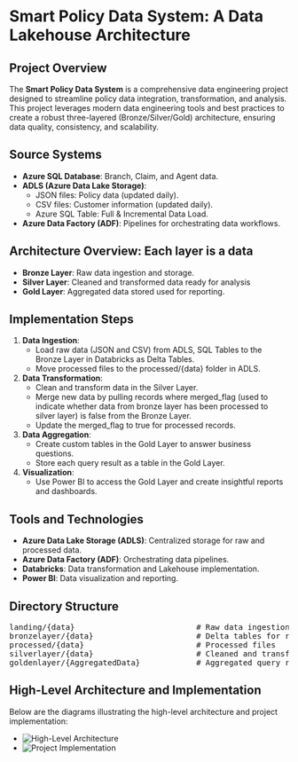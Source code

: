 <h1>Smart Policy Data System: A Data Lakehouse Architecture</h1>

<h2>Project Overview</h2>
<p>The <strong>Smart Policy Data System</strong> is a comprehensive data engineering project designed to streamline policy data integration, transformation, and analysis. This project leverages modern data engineering tools and best practices to create a robust three-layered (Bronze/Silver/Gold) architecture, ensuring data quality, consistency, and scalability.</p>

<h2>Source Systems</h2>
<ul>
  <li><strong>Azure SQL Database</strong>: Branch, Claim, and Agent data.</li>
  <li><strong>ADLS (Azure Data Lake Storage)</strong>:
    <ul>
      <li>JSON files: Policy data (updated daily).</li>
      <li>CSV files: Customer information (updated daily).</li>
      <li>Azure SQL Table: Full & Incremental Data Load.</li>
    </ul>
  </li>
  <li><strong>Azure Data Factory (ADF)</strong>: Pipelines for orchestrating data workflows.</li>
</ul>

<h2>Architecture Overview: Each layer is a data </h2>
<ul>
  <li><strong>Bronze Layer</strong>: Raw data ingestion and storage.</li>
  <li><strong>Silver Layer</strong>: Cleaned and transformed data ready for analysis</li>
  <li><strong>Gold Layer</strong>: Aggregated data stored used for reporting.</li>
</ul>

<h2>Implementation Steps</h2>
<ol>
  <li><strong>Data Ingestion</strong>:
    <ul>
      <li>Load raw data (JSON and CSV) from ADLS, SQL Tables to the Bronze Layer in Databricks as Delta Tables.</li>
      <li>Move processed files to the processed/{data} folder in ADLS.</li>
    </ul>
  </li>
  <li><strong>Data Transformation</strong>:
    <ul>
      <li>Clean and transform data in the Silver Layer.</li>
      <li>Merge new data by pulling records where merged_flag (used to indicate whether data from bronze layer has been processed to silver layer) is false from the Bronze Layer.</li>
      <li>Update the merged_flag to true for processed records.</li>
    </ul>
  </li>
  <li><strong>Data Aggregation</strong>:
    <ul>
      <li>Create custom tables in the Gold Layer to answer business questions.</li>
      <li>Store each query result as a table in the Gold Layer.</li>
    </ul>
  </li>
  <li><strong>Visualization</strong>:
    <ul>
      <li>Use Power BI to access the Gold Layer and create insightful reports and dashboards.</li>
    </ul>
  </li>
</ol>

<h2>Tools and Technologies</h2>
<ul>
  <li><strong>Azure Data Lake Storage (ADLS)</strong>: Centralized storage for raw and processed data.</li>
  <li><strong>Azure Data Factory (ADF)</strong>: Orchestrating data pipelines.</li>
  <li><strong>Databricks</strong>: Data transformation and Lakehouse implementation.</li>
  <li><strong>Power BI</strong>: Data visualization and reporting.</li>
</ul>

<h2>Directory Structure</h2>
<pre>
landing/{data}                          # Raw data ingestion
bronzelayer/{data}                      # Delta tables for raw data
processed/{data}                        # Processed files
silverlayer/{data}                      # Cleaned and transformed data
goldenlayer/{AggregatedData}            # Aggregated query results
</pre>

<h2>High-Level Architecture and Implementation</h2>
<p>Below are the diagrams illustrating the high-level architecture and project implementation:</p>
<ul>
  <li><img src="https://drive.google.com/file/d/185JZ43LNl2mk1xEwDNEYWUWzg0bc8rOt/view?usp=drive_link" alt="High-Level Architecture" /></li>
  <li><img src="https://drive.google.com/file/d/1ftN_PvHilpdBkEL4sux7HBv4Pj7KRcqE/view?usp=drive_link" alt="Project Implementation" /></li>
</ul>
